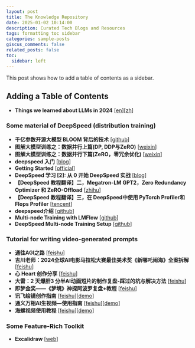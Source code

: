 ```yaml
---
layout: post
title: The Knowledge Repository
date: 2025-01-02 10:14:00
description: Curated Tech Blogs and Resources
tags: formatting toc sidebar
categories: sample-posts
giscus_comments: false
related_posts: false
toc:
  sidebar: left
---
```


This post shows how to add a table of contents as a sidebar.

## Adding a Table of Contents

- **Things we learned about LLMs in 2024** [[en](https://simonwillison.net/2024/Dec/31/llms-in-2024/#-agents-still-haven-t-really-happened-yet)][[zh](https://mp.weixin.qq.com/s/ac3E1roCv8uSVYVKZ84E1w)]

### Some material of DeepSpeed (distribution training)

- **千亿参数开源大模型 BLOOM 背后的技术** [[github](https://github.com/huggingface/blog/blob/main/zh/bloom-megatron-deepspeed.md)]
- **图解大模型训练之：数据并行上篇(DP, DDP与ZeRO)** [[weixin](https://mp.weixin.qq.com/s?__biz=Mzg2NjcwNjcxNQ==&mid=2247484836&idx=1&sn=fec96358148563af370ab488031aec04&chksm=ce47f1d0f93078c63ebab012216b5dadf679048d9266fad9b222e586ea6435ecd27ef44772e1&scene=21#wechat_redirect)]
- **图解大模型训练之：数据并行下篇(ZeRO，零冗余优化)** [[weixin](https://mp.weixin.qq.com/s?__biz=MzA4MjY4NTk0NQ==&mid=2247509646&idx=2&sn=64f11c3dc38a0c631acbfe46b7026a52&scene=21#wechat_redirect)]
- **deepspeed 入门** [[blog](https://note.iawen.com/note/llm/deepspeed)]
- **Getting Started** [[official](https://www.deepspeed.ai/getting-started/)]
- **DeepSpeed 学习 [2]: 从 0 开始 DeepSpeed 实战** [[blog](https://www.cnblogs.com/Last--Whisper/p/17939371#)]
- **【DeepSpeed 教程翻译】二，Megatron-LM GPT2，Zero Redundancy Optimizer 和 ZeRO-Offload** [[zhihu](https://zhuanlan.zhihu.com/p/636334367)]
- **【DeepSpeed 教程翻译】三，在 DeepSpeed中使用 PyTorch Profiler和Flops Profiler** [[tencent](https://cloud.tencent.com/developer/article/2314977)]
- **deepspeed介绍** [[github](https://github.com/wdndev/llm_interview_note/blob/main/04.%E5%88%86%E5%B8%83%E5%BC%8F%E8%AE%AD%E7%BB%83/deepspeed%E4%BB%8B%E7%BB%8D/deepspeed%E4%BB%8B%E7%BB%8D.md)]
- **Multi-node Training with LMFlow** [[github](https://github.com/OptimalScale/LMFlow/blob/main/readme/multi_node.md)]
- **DeepSpeed Multi-node Training Setup** [[github](https://gist.github.com/santurini/e6c10608448aa503a211731e8e6f306d)]

### Tutorial for writing video-generated prompts

- **通往AGI之路** [[feishu](https://waytoagi.feishu.cn/wiki/QPe5w5g7UisbEkkow8XcDmOpn8e)]
- **吉川老师：2024全球AI电影马拉松大赛最佳美术奖《新哪吒闹海》全案拆解** [[feishu](https://waytoagi.feishu.cn/wiki/PV9hw6JWYiMjpgktVD3cnXhFnEh)]
- **心 Heart 创作分享** [[feishu](https://waytoagi.feishu.cn/wiki/VgDswy9hTihArok8DNIcChnWnzf)]
- **大雷：2 天爆肝3 分半AI动画短片的制作复盘-踩过的坑与解决方法** [[feishu](https://waytoagi.feishu.cn/wiki/IFkvwLfWxiEaXWkdSewc0koznUe)]
- **即梦金奖——《梦境》神探阿波罗复盘+教程** [[feishu](https://waytoagi.feishu.cn/wiki/EkoXweVHUiAag9kaY07cbIg7nLb)]
- **讯飞绘镜创作指南** [[feishu](https://d15vyrv9piv.feishu.cn/wiki/G9U7wkvIBiV0Pyk9B6dcTaGfnJc)][[demo](https://typemovie.art/#/dashboard)]
- **通义万相AI生视频—使用指南** [[feishu](https://alidocs.dingtalk.com/i/nodes/jb9Y4gmKWrx9eo4dCql9LlbYJGXn6lpz?spm=5176.29623064.0.0.41ed1eceYvocES&utm_scene=person_space)][[demo](https://tongyi.aliyun.com/wanxiang/videoCreation)]
- **海螺视频使用教程** [[feishu](https://b6j6u5f4zf.feishu.cn/docx/WwHTdKdbHosmQBxkq3McUNQ7nwe)][[demo](https://hailuoai.com/video)]

### Some Feature-Rich Toolkit

- **Excalidraw** [[web](https://excalidraw.com/)]
